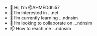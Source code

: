 - 👋 Hi, I’m @AHMEDdhi57
- 👀 I’m interested in ...net
- 🌱 I’m currently learning ...ndnsim
- 💞️ I’m looking to collaborate on ...ndnsim
- 📫 How to reach me ...ndnsim

<!---
AHMEDdhi57/AHMEDdhi57 is a ✨ special ✨ repository because its `README.md` (this file) appears on your GitHub profile.
You can click the Preview link to take a look at your changes.
--->
